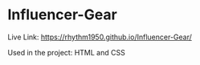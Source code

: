 # Influencer-Gear
Live Link: https://rhythm1950.github.io/Influencer-Gear/

Used in the project: HTML and CSS
